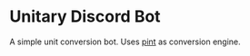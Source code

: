# Unitary Discord Bot

A simple unit conversion bot. Uses [pint](https://github.com/hgrecco/pint) as conversion engine.